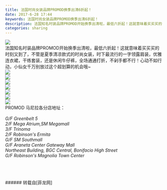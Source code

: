 ```yaml
---
title: 法国时尚女装品牌PROMOD换季出清6折起！
date: 2017-6-28 17:44
keywords: 法国时尚女装品牌PROMOD换季出清6折起！
description: 法国知名时装品牌PROMOD开始换季出清啦，最低六折起！这就意味着买买买的时刻又到了，不管是夏季清凉款式的时尚女装，时下最流行的一字领露肩装，优雅连衣裙，干练套装，还是休闲牛仔裤，全场通通打折，不剁手都不行！心动不如行动，小仙女千万别放过这个超划算的机会哦~PROMOD 马尼拉各分店地址：G/F Greenbelt 5 2/F Mega Atrium,SM Megamall3/F Trinoma2/F Robinson's ErmitaG/F SM SouthmallG/F Araneta Center Gateway MallNortheast Building, BGC Central, Bonifacio High StreetG/F Robinson's Magnolia Town Center
categories: sharing
---
```

<td class="t_f" id="postmessage_777235">


<img aid="576658" data-cf-modified-2cb94fa34a36af414a66aac5-="" file="data/attachment/forum/201706/28/173450rltcllt492z1uc9z.jpg.thumb.jpg" id="aimg_576658" inpost="1" onclick="" onmouseover="" src="http://www.flw.ph/data/attachment/forum/201706/28/173450rltcllt492z1uc9z.jpg" style="cursor:pointer" zoomfile="data/attachment/forum/201706/28/173450rltcllt492z1uc9z.jpg"/>


<br/>
法国知名时装品牌PROMOD开始换季出清啦，最低六折起！这就意味着买买买的时刻又到了，不管是夏季清凉款式的时尚女装，时下最流行的一字领露肩装，优雅连衣裙，干练套装，还是休闲牛仔裤，全场通通打折，不剁手都不行！心动不如行动，小仙女千万别放过这个超划算的机会哦~<br/>

<img aid="576652" data-cf-modified-2cb94fa34a36af414a66aac5-="" file="data/attachment/forum/201706/28/173410qk5tdbn5dske3eff.jpg.thumb.jpg" id="aimg_576652" inpost="1" onclick="" onmouseover="" src="http://www.flw.ph/data/attachment/forum/201706/28/173410qk5tdbn5dske3eff.jpg" style="cursor:pointer" zoomfile="data/attachment/forum/201706/28/173410qk5tdbn5dske3eff.jpg"/>


<br/>

<img aid="576651" data-cf-modified-2cb94fa34a36af414a66aac5-="" file="data/attachment/forum/201706/28/173400piihchhkqmcmtihf.jpg.thumb.jpg" id="aimg_576651" inpost="1" onclick="" onmouseover="" src="http://www.flw.ph/data/attachment/forum/201706/28/173400piihchhkqmcmtihf.jpg" style="cursor:pointer" zoomfile="data/attachment/forum/201706/28/173400piihchhkqmcmtihf.jpg"/>


<br/>

<img aid="576650" data-cf-modified-2cb94fa34a36af414a66aac5-="" file="data/attachment/forum/201706/28/173359iezhpdoprhmxomdz.jpg.thumb.jpg" id="aimg_576650" inpost="1" onclick="" onmouseover="" src="http://www.flw.ph/data/attachment/forum/201706/28/173359iezhpdoprhmxomdz.jpg" style="cursor:pointer" zoomfile="data/attachment/forum/201706/28/173359iezhpdoprhmxomdz.jpg"/>


<br/>

<img aid="576657" data-cf-modified-2cb94fa34a36af414a66aac5-="" file="data/attachment/forum/201706/28/173447oqamgj9znz9aaard.png.thumb.jpg" id="aimg_576657" inpost="1" onclick="" onmouseover="" src="http://www.flw.ph/data/attachment/forum/201706/28/173447oqamgj9znz9aaard.png" style="cursor:pointer" zoomfile="data/attachment/forum/201706/28/173447oqamgj9znz9aaard.png"/>


<br/>

<img aid="576656" data-cf-modified-2cb94fa34a36af414a66aac5-="" file="data/attachment/forum/201706/28/173440rtat6u3ocooo3dus.png.thumb.jpg" id="aimg_576656" inpost="1" onclick="" onmouseover="" src="http://www.flw.ph/data/attachment/forum/201706/28/173440rtat6u3ocooo3dus.png" style="cursor:pointer" zoomfile="data/attachment/forum/201706/28/173440rtat6u3ocooo3dus.png"/>


<br/>

<img aid="576653" data-cf-modified-2cb94fa34a36af414a66aac5-="" file="data/attachment/forum/201706/28/173429hf44gir41ggap743.png.thumb.jpg" id="aimg_576653" inpost="1" onclick="" onmouseover="" src="http://www.flw.ph/data/attachment/forum/201706/28/173429hf44gir41ggap743.png" style="cursor:pointer" zoomfile="data/attachment/forum/201706/28/173429hf44gir41ggap743.png"/>


<br/>

<img aid="576655" data-cf-modified-2cb94fa34a36af414a66aac5-="" file="data/attachment/forum/201706/28/173435xqg0vqbh02o0im2s.jpg.thumb.jpg" id="aimg_576655" inpost="1" onclick="" onmouseover="" src="http://www.flw.ph/data/attachment/forum/201706/28/173435xqg0vqbh02o0im2s.jpg" style="cursor:pointer" zoomfile="data/attachment/forum/201706/28/173435xqg0vqbh02o0im2s.jpg"/>


<br/>
PROMOD 马尼拉各分店地址：<br/>
<br/>
<i>G/F Greenbelt 5 </i><br/>
<i>2/F Mega Atrium,SM Megamall</i><br/>
<i>3/F Trinoma</i><br/>
<i>2/F Robinson's Ermita</i><br/>
<i>G/F SM Southmall</i><br/>
<i>G/F Araneta Center Gateway Mall</i><br/>
<i>Northeast Building, BGC Central, Bonifacio High Street</i><br/>
<i>G/F Robinson's Magnolia Town Center</i><br/>
<br/>
<br/>
<br/>
<br/>
</td>
###### 转载自[菲龙网]